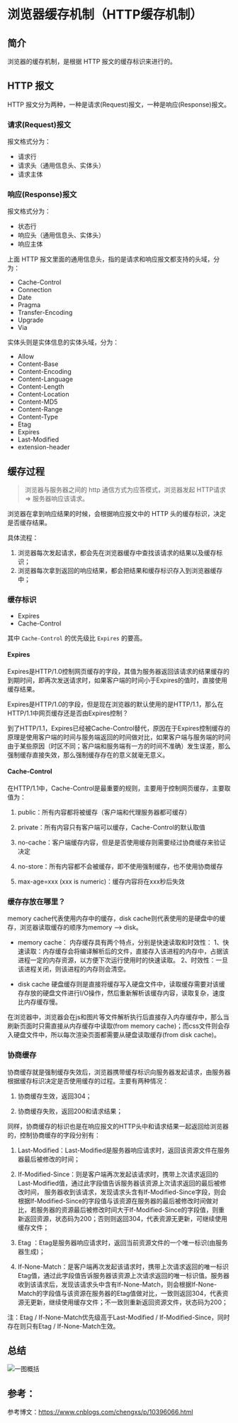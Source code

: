 
# 浏览器缓存机制（HTTP缓存机制）

## 简介

浏览器的缓存机制，是根据 HTTP 报文的缓存标识来进行的。

## HTTP 报文

HTTP 报文分为两种，一种是请求(Request)报文，一种是响应(Response)报文。

### 请求(Request)报文

报文格式分为：

+ 请求行
+ 请求头（通用信息头、实体头）
+ 请求主体

### 响应(Response)报文

报文格式分为：

+ 状态行
+ 响应头（通用信息头、实体头）
+ 响应主体


上面 HTTP 报文里面的通用信息头，指的是请求和响应报文都支持的头域，分为：

+ Cache-Control
+ Connection 
+ Date
+ Pragma 
+ Transfer-Encoding 
+ Upgrade
+ Via

实体头则是实体信息的实体头域，分为：

+ Allow
+ Content-Base
+ Content-Encoding
+ Content-Language
+ Content-Length
+ Content-Location
+ Content-MD5
+ Content-Range
+ Content-Type
+ Etag
+ Expires
+ Last-Modified
+ extension-header

## 缓存过程

> 浏览器与服务器之间的 http 通信方式为应答模式，浏览器发起 HTTP请求 => 服务器响应该请求。

浏览器在拿到响应结果的时候，会根据响应报文中的 HTTP 头的缓存标识，决定是否缓存结果。

具体流程：

1. 浏览器每次发起请求，都会先在浏览器缓存中查找该请求的结果以及缓存标识；
2. 浏览器每次拿到返回的响应结果，都会把结果和缓存标识存入到浏览器缓存中；


### 缓存标识

+ Expires
+ Cache-Control

其中 `Cache-Control` 的优先级比 `Expires` 的要高。

#### Expires 

Expires是HTTP/1.0控制网页缓存的字段，其值为服务器返回该请求的结果缓存的到期时间，即再次发送请求时，如果客户端的时间小于Expires的值时，直接使用缓存结果。

Expires是HTTP/1.0的字段，但是现在浏览器的默认使用的是HTTP/1.1，那么在HTTP/1.1中网页缓存还是否由Expires控制？

到了HTTP/1.1，Expires已经被Cache-Control替代，原因在于Expires控制缓存的原理是使用客户端的时间与服务端返回的时间做对比，如果客户端与服务端的时间由于某些原因（时区不同；客户端和服务端有一方的时间不准确）发生误差，那么强制缓存直接失效，那么强制缓存存在的意义就毫无意义。

#### Cache-Control

在HTTP/1.1中，Cache-Control是最重要的规则，主要用于控制网页缓存，主要取值为：

1. public：所有内容都将被缓存（客户端和代理服务器都可缓存）

2. private：所有内容只有客户端可以缓存，Cache-Control的默认取值

3. no-cache：客户端缓存内容，但是是否使用缓存则需要经过协商缓存来验证决定

4. no-store：所有内容都不会被缓存，即不使用强制缓存，也不使用协商缓存

5. max-age=xxx (xxx is numeric)：缓存内容将在xxx秒后失效


### 缓存存放在哪里？

memory cache代表使用内存中的缓存，disk cache则代表使用的是硬盘中的缓存，浏览器读取缓存的顺序为memory –> disk。

+ memory cache：
内存缓存具有两个特点，分别是快速读取和时效性：
1、快速读取：内存缓存会将编译解析后的文件，直接存入该进程的内存中，占据该进程一定的内存资源，以方便下次运行使用时的快速读取。
2、时效性：一旦该进程关闭，则该进程的内存则会清空。

+ disk cache
硬盘缓存则是直接将缓存写入硬盘文件中，读取缓存需要对该缓存存放的硬盘文件进行I/O操作，然后重新解析该缓存内容，读取复杂，速度比内存缓存慢。

在浏览器中，浏览器会在js和图片等文件解析执行后直接存入内存缓存中，那么当刷新页面时只需直接从内存缓存中读取(from memory cache)；而css文件则会存入硬盘文件中，所以每次渲染页面都需要从硬盘读取缓存(from disk cache)。


### 协商缓存

协商缓存就是强制缓存失效后，浏览器携带缓存标识向服务器发起请求，由服务器根据缓存标识决定是否使用缓存的过程。主要有两种情况：

1. 协商缓存生效，返回304；

2. 协商缓存失败，返回200和请求结果；

同样，协商缓存的标识也是在响应报文的HTTP头中和请求结果一起返回给浏览器的，控制协商缓存的字段分别有：

1. Last-Modified：Last-Modified是服务器响应请求时，返回该资源文件在服务器最后被修改的时间；

2. If-Modified-Since：则是客户端再次发起该请求时，携带上次请求返回的Last-Modified值，通过此字段值告诉服务器该资源上次请求返回的最后被修改时间，
服务器收到该请求，发现请求头含有If-Modified-Since字段，则会根据If-Modified-Since的字段值与该资源在服务器的最后被修改时间做对比，若服务器的资源最后被修改时间大于If-Modified-Since的字段值，则重新返回资源，状态码为200；否则则返回304，代表资源无更新，可继续使用缓存文件；

3. Etag ：Etag是服务器响应请求时，返回当前资源文件的一个唯一标识(由服务器生成)；

4. If-None-Match：是客户端再次发起该请求时，携带上次请求返回的唯一标识Etag值，通过此字段值告诉服务器该资源上次请求返回的唯一标识值。服务器收到该请求后，发现该请求头中含有If-None-Match，则会根据If-None-Match的字段值与该资源在服务器的Etag值做对比，一致则返回304，代表资源无更新，继续使用缓存文件；不一致则重新返回资源文件，状态码为200；

注：Etag / If-None-Match优先级高于Last-Modified / If-Modified-Since，同时存在则只有Etag / If-None-Match生效。


## 总结

![一图概括](images/30SX0D2hqApuJ7Z44y609Z3RKp.png)

## 参考：

参考博文：https://www.cnblogs.com/chengxs/p/10396066.html
